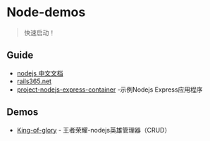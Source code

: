 # Node-demos
> 快速启动！

## Guide

- [nodejs 中文文档](http://nodejs.cn/api/)
- [rails365.net](https://www.rails365.net/playlists)
- [project-nodejs-express-container](https://github.com/Microsoft/project-nodejs-express-container) -示例Nodejs Express应用程序

## Demos

 - [King-of-glory](https://github.com/xiaoyueyue165/King-of-glory) - 王者荣耀-nodejs英雄管理器（CRUD）

